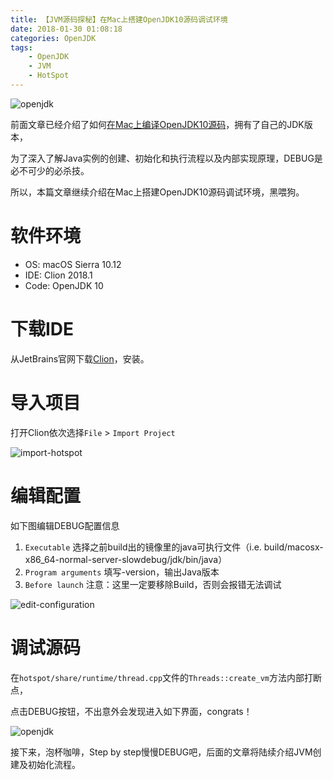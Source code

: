 ```yaml
---
title: 【JVM源码探秘】在Mac上搭建OpenJDK10源码调试环境
date: 2018-01-30 01:08:18
categories: OpenJDK
tags:
    - OpenJDK
    - JVM
    - HotSpot
---
```


![openjdk](/images/post/2018/01/29/openjdk.jpg)

前面文章已经介绍了如何[在Mac上编译OpenJDK10源码](/post/2018/01/29/compile-openjdk10-source-code-on-mac.html)，拥有了自己的JDK版本，

为了深入了解Java实例的创建、初始化和执行流程以及内部实现原理，DEBUG是必不可少的必杀技。

所以，本篇文章继续介绍在Mac上搭建OpenJDK10源码调试环境，黑喂狗。

<!-- more -->
# 软件环境
- OS: macOS Sierra 10.12
- IDE: Clion 2018.1
- Code: OpenJDK 10

# 下载IDE
从JetBrains官网下载[Clion](https://www.jetbrains.com/clion/)，安装。

# 导入项目
打开Clion依次选择`File` > `Import Project`

![import-hotspot](/images/post/2018/01/30/import-hotspot-src.jpg)


# 编辑配置
如下图编辑DEBUG配置信息
1. `Executable` 选择之前build出的镜像里的java可执行文件（i.e. build/macosx-x86_64-normal-server-slowdebug/jdk/bin/java）
2. `Program arguments` 填写-version，输出Java版本
3. `Before launch` 注意：这里一定要移除Build，否则会报错无法调试


![edit-configuration](/images/post/2018/01/30/edit-configuration.jpg)

# 调试源码

在`hotspot/share/runtime/thread.cpp`文件的`Threads::create_vm`方法内部打断点，

点击DEBUG按钮，不出意外会发现进入如下界面，congrats！

![openjdk](/images/post/2018/01/30/debug-openjdk10-with-clion-ide.jpg)

接下来，泡杯咖啡，Step by step慢慢DEBUG吧，后面的文章将陆续介绍JVM创建及初始化流程。
